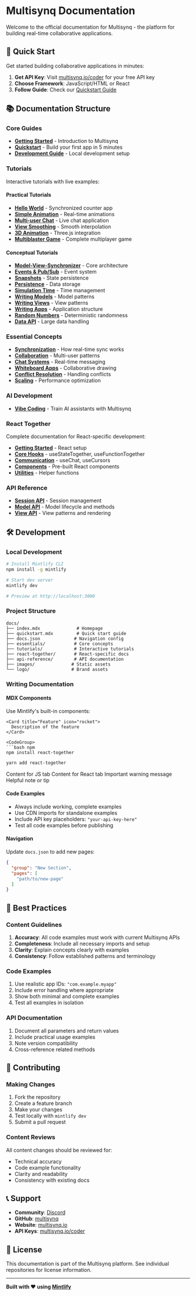 # Multisynq Documentation

Welcome to the official documentation for Multisynq - the platform for building real-time collaborative applications.

## 🚀 Quick Start

Get started building collaborative applications in minutes:

1. **Get API Key**: Visit [multisynq.io/coder](https://multisynq.io/coder) for your free API key
2. **Choose Framework**: JavaScript/HTML or React
3. **Follow Guide**: Check our [Quickstart Guide](./quickstart.mdx)

## 📚 Documentation Structure

### Core Guides
- **[Getting Started](./index.mdx)** - Introduction to Multisynq
- **[Quickstart](./quickstart.mdx)** - Build your first app in 5 minutes
- **[Development Guide](./development.mdx)** - Local development setup

### Tutorials
Interactive tutorials with live examples:

#### Practical Tutorials
- **[Hello World](./tutorials/hello-world.mdx)** - Synchronized counter app
- **[Simple Animation](./tutorials/simple-animation.mdx)** - Real-time animations
- **[Multi-user Chat](./tutorials/multiuser-chat.mdx)** - Live chat application
- **[View Smoothing](./tutorials/view-smoothing.mdx)** - Smooth interpolation
- **[3D Animation](./tutorials/3d-animation.mdx)** - Three.js integration
- **[Multiblaster Game](./tutorials/multiblaster-game.mdx)** - Complete multiplayer game

#### Conceptual Tutorials
- **[Model-View-Synchronizer](./tutorials/model-view-synchronizer.mdx)** - Core architecture
- **[Events & Pub/Sub](./tutorials/events-pub-sub.mdx)** - Event system
- **[Snapshots](./tutorials/snapshots.mdx)** - State persistence
- **[Persistence](./tutorials/persistence.mdx)** - Data storage
- **[Simulation Time](./tutorials/sim-time-future.mdx)** - Time management
- **[Writing Models](./tutorials/writing-multisynq-model.mdx)** - Model patterns
- **[Writing Views](./tutorials/writing-multisynq-view.mdx)** - View patterns
- **[Writing Apps](./tutorials/writing-multisynq-app.mdx)** - Application structure
- **[Random Numbers](./tutorials/random.mdx)** - Deterministic randomness
- **[Data API](./tutorials/data-api.mdx)** - Large data handling

### Essential Concepts
- **[Synchronization](./essentials/sync.mdx)** - How real-time sync works
- **[Collaboration](./essentials/collaboration.mdx)** - Multi-user patterns
- **[Chat Systems](./essentials/chat.mdx)** - Real-time messaging
- **[Whiteboard Apps](./essentials/whiteboard.mdx)** - Collaborative drawing
- **[Conflict Resolution](./essentials/conflicts.mdx)** - Handling conflicts
- **[Scaling](./essentials/scaling.mdx)** - Performance optimization

### AI Development
- **[Vibe Coding](./essentials/vibe-coding.mdx)** - Train AI assistants with Multisynq

### React Together
Complete documentation for React-specific development:
- **[Getting Started](./react-together/getting-started.mdx)** - React setup
- **[Core Hooks](./react-together/hooks/)** - useStateTogether, useFunctionTogether
- **[Communication](./react-together/hooks/)** - useChat, useCursors
- **[Components](./react-together/components/)** - Pre-built React components
- **[Utilities](./react-together/utilities/)** - Helper functions

### API Reference
- **[Session API](./api-reference/session.mdx)** - Session management
- **[Model API](./api-reference/model.mdx)** - Model lifecycle and methods
- **[View API](./api-reference/view.mdx)** - View patterns and rendering

## 🛠️ Development

### Local Development
```bash
# Install Mintlify CLI
npm install -g mintlify

# Start dev server
mintlify dev

# Preview at http://localhost:3000
```

### Project Structure
```
docs/
├── index.mdx              # Homepage
├── quickstart.mdx         # Quick start guide
├── docs.json             # Navigation config
├── essentials/           # Core concepts
├── tutorials/            # Interactive tutorials
├── react-together/       # React-specific docs
├── api-reference/        # API documentation
├── images/              # Static assets
└── logo/                # Brand assets
```

### Writing Documentation

#### MDX Components
Use Mintlify's built-in components:

```mdx
<Card title="Feature" icon="rocket">
  Description of the feature
</Card>

<CodeGroup>
```bash npm
npm install react-together
```

```bash yarn
yarn add react-together
```
</CodeGroup>

<Tabs>
  <Tab title="JavaScript">
    Content for JS tab
  </Tab>
  <Tab title="React">
    Content for React tab
  </Tab>
</Tabs>

<Warning>
Important warning message
</Warning>

<Note>
Helpful note or tip
</Note>

#### Code Examples
- Always include working, complete examples
- Use CDN imports for standalone examples
- Include API key placeholders: `"your-api-key-here"`
- Test all code examples before publishing

#### Navigation
Update `docs.json` to add new pages:

```json
{
  "group": "New Section",
  "pages": [
    "path/to/new-page"
  ]
}
```

## 🎯 Best Practices

### Content Guidelines
1. **Accuracy**: All code examples must work with current Multisynq APIs
2. **Completeness**: Include all necessary imports and setup
3. **Clarity**: Explain concepts clearly with examples
4. **Consistency**: Follow established patterns and terminology

### Code Examples
1. Use realistic app IDs: `"com.example.myapp"`
2. Include error handling where appropriate
3. Show both minimal and complete examples
4. Test all examples in isolation

### API Documentation
1. Document all parameters and return values
2. Include practical usage examples
3. Note version compatibility
4. Cross-reference related methods

## 🤝 Contributing

### Making Changes
1. Fork the repository
2. Create a feature branch
3. Make your changes
4. Test locally with `mintlify dev`
5. Submit a pull request

### Content Reviews
All content changes should be reviewed for:
- Technical accuracy
- Code example functionality
- Clarity and readability
- Consistency with existing docs

## 📞 Support

- **Community**: [Discord](https://discord.gg/multisynq)
- **GitHub**: [multisynq](https://github.com/multisynq)
- **Website**: [multisynq.io](https://multisynq.io)
- **API Keys**: [multisynq.io/coder](https://multisynq.io/coder)

## 📄 License

This documentation is part of the Multisynq platform. See individual repositories for license information.

---

**Built with ❤️ using [Mintlify](https://mintlify.com)**
